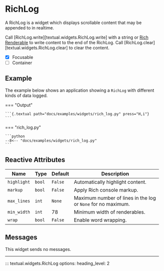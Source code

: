 # RichLog

A RichLog is a widget which displays scrollable content that may be appended to in realtime.

Call [RichLog.write][textual.widgets.RichLog.write] with a string or [Rich Renderable](https://rich.readthedocs.io/en/latest/protocol.html) to write content to the end of the RichLog. Call [RichLog.clear][textual.widgets.RichLog.clear] to clear the content.

- [X] Focusable
- [ ] Container

## Example

The example below shows an application showing a `RichLog` with different kinds of data logged.

=== "Output"

    ```{.textual path="docs/examples/widgets/rich_log.py" press="H,i"}
    ```

=== "rich_log.py"

    ```python
    --8<-- "docs/examples/widgets/rich_log.py"
    ```



## Reactive Attributes

| Name        | Type   | Default | Description                                                  |
| ----------- | ------ | ------- | ------------------------------------------------------------ |
| `highlight` | `bool` | `False` | Automatically highlight content.                             |
| `markup`    | `bool` | `False` | Apply Rich console markup.                                   |
| `max_lines` | `int`  | `None`  | Maximum number of lines in the log or `None` for no maximum. |
| `min_width` | `int`  | 78      | Minimum width of renderables.                                |
| `wrap`      | `bool` | `False` | Enable word wrapping.                                        |

## Messages

This widget sends no messages.


---


::: textual.widgets.RichLog
    options:
      heading_level: 2
